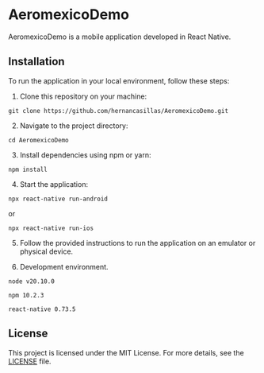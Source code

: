 # AeromexicoDemo

AeromexicoDemo is a mobile application developed in React Native.

## Installation

To run the application in your local environment, follow these steps:

1. Clone this repository on your machine:

```
git clone https://github.com/hernancasillas/AeromexicoDemo.git
```

2. Navigate to the project directory:

```
cd AeromexicoDemo
```

3. Install dependencies using npm or yarn:

```
npm install
```

4. Start the application:

```
npx react-native run-android
```
or
```
npx react-native run-ios
```

5. Follow the provided instructions to run the application on an emulator or physical device.

6. Development environment.

```
node v20.10.0
```
```
npm 10.2.3
```
```
react-native 0.73.5
```


## License

This project is licensed under the MIT License. For more details, see the [LICENSE](LICENSE) file.

